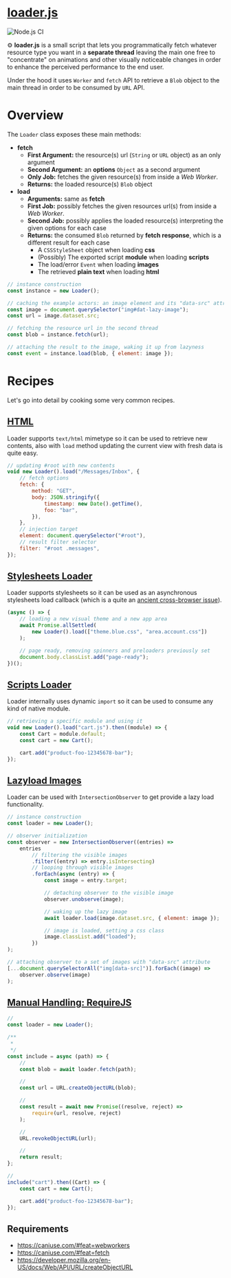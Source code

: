 # [loader.js](https://memob0x.github.io/loader/demos/index.html)

![Node.js CI](https://github.com/memob0x/loader/workflows/Node.js%20CI/badge.svg?branch=new-aim)

⚙️ **loader.js** is a small script that lets you programmatically fetch whatever resource type you want in a **separate thread** leaving the main one free to "concentrate" on animations and other visually noticeable changes in order to enhance the perceived performance to the end user.

Under the hood it uses `Worker` and `fetch` API to retrieve a `Blob` object to the main thread in order to be consumed by `URL` API.

# Overview

The `Loader` class exposes these main methods:

-   **fetch**
    -   **First Argument:** the resource(s) url (`String` or `URL` object) as an only argument
    -   **Second Argument:** an **options** `Object` as a second argument
    -   **Only Job:** fetches the given resource(s) from inside a _Web Worker_.
    -   **Returns:** the loaded resource(s) `Blob` object
-   **load**
    -   **Arguments:** same as **fetch**
    -   **First Job:** possibly fetches the given resources url(s) from inside a _Web Worker_.
    -   **Second Job:** possibly applies the loaded resource(s) interpreting the given options for each case
    -   **Returns:** the consumed `Blob` returned by **fetch response**, which is a different result for each case
        -   A `CSSStyleSheet` object when loading **css**
        -   (Possibly) The exported script **module** when loading **scripts**
        -   The load/error `Event` when loading **images**
        -   The retrieved **plain text** when loading **html**

```javascript
// instance construction
const instance = new Loader();

// caching the example actors: an image element and its "data-src" attribute
const image = document.querySelector("img#dat-lazy-image");
const url = image.dataset.src;

// fetching the resource url in the second thread
const blob = instance.fetch(url);

// attaching the result to the image, waking it up from lazyness
const event = instance.load(blob, { element: image });
```

# Recipes

Let's go into detail by cooking some very common recipes.

## [HTML](https://memob0x.github.io/loader/demos/html/index.html)

Loader supports `text/html` mimetype so it can be used to retrieve new contents, also with `load` method updating the current view with fresh data is quite easy.

```javascript
// updating #root with new contents
void new Loader().load("/Messages/Inbox", {
    // fetch options
    fetch: {
        method: "GET",
        body: JSON.stringify({
            timestamp: new Date().getTime(),
            foo: "bar",
        }),
    },
    // injection target
    element: document.querySelector("#root"),
    // result filter selector
    filter: "#root .messages",
});
```

## [Stylesheets Loader](https://memob0x.github.io/loader/demos/css/index.html)

Loader supports stylesheets so it can be used as an asynchronous stylesheets load callback (which is a quite an [ancient cross-browser issue](https://www.phpied.com/when-is-a-stylesheet-really-loaded/)).

```javascript
(async () => {
    // loading a new visual theme and a new app area
    await Promise.allSettled(
        new Loader().load(["theme.blue.css", "area.account.css"])
    );

    // page ready, removing spinners and preloaders previously set
    document.body.classList.add("page-ready");
})();
```

## [Scripts Loader](https://memob0x.github.io/loader/demos/javascript/index.html)

Loader internally uses dynamic `import` so it can be used to consume any kind of native module.

```javascript
// retrieving a specific module and using it
void new Loader().load("cart.js").then((module) => {
    const Cart = module.default;
    const cart = new Cart();

    cart.add("product-foo-12345678-bar");
});
```

## [Lazyload Images](https://memob0x.github.io/loader/demos/images/index.html)
Loader can be used with `IntersectionObserver` to get provide a lazy load functionality.

```javascript
// instance construction
const loader = new Loader();

// observer initialization
const observer = new IntersectionObserver((entries) =>
    entries
        // filtering the visible images
        .filter((entry) => entry.isIntersecting)
        // looping through visible images
        .forEach(async (entry) => {
            const image = entry.target;

            // detaching observer to the visible image
            observer.unobserve(image);

            // waking up the lazy image
            await loader.load(image.dataset.src, { element: image });

            // image is loaded, setting a css class
            image.classList.add("loaded");
        })
);

// attaching observer to a set of images with "data-src" attribute
[...document.querySelectorAll("img[data-src]")].forEach((image) =>
    observer.observe(image)
);
```

## [Manual Handling: RequireJS](https://memob0x.github.io/loader/demos/requirejs/index.html)

```javascript
//
const loader = new Loader();

/**
 *
 */
const include = async (path) => {
    //
    const blob = await loader.fetch(path);

    //
    const url = URL.createObjectURL(blob);

    //
    const result = await new Promise((resolve, reject) =>
        require(url, resolve, reject)
    );

    //
    URL.revokeObjectURL(url);

    //
    return result;
};

//
include("cart").then((Cart) => {
    const cart = new Cart();

    cart.add("product-foo-12345678-bar");
});
```

## Requirements

-   https://caniuse.com/#feat=webworkers
-   https://caniuse.com/#feat=fetch
-   https://developer.mozilla.org/en-US/docs/Web/API/URL/createObjectURL
